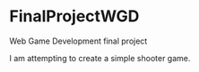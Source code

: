 # FinalProjectWGD
Web Game Development final project

I am attempting to create a simple shooter game.
